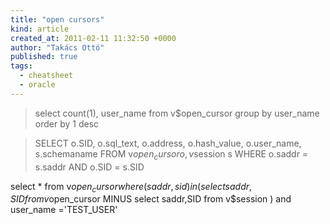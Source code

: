 ```yaml
---
title: "open cursors"
kind: article
created_at: 2011-02-11 11:32:50 +0000
author: "Takács Ottó"
published: true
tags:
  - cheatsheet
  - oracle
---
```

> select count(1), user_name
from v$open_cursor
group by user_name
order by 1 desc


>SELECT   o.SID,
         o.sql_text,
         o.address,
         o.hash_value,
         o.user_name,
         s.schemaname
    FROM v$open_cursor o, v$session s
   WHERE o.saddr = s.saddr AND o.SID = s.SID




>   
select *
from v$open_cursor    
where 
(saddr,sid) in 
(select  saddr,SID
from v$open_cursor
MINUS
select  saddr,SID
from v$session
)
and user_name ='TEST_USER'

<div class='old-comments'></div>